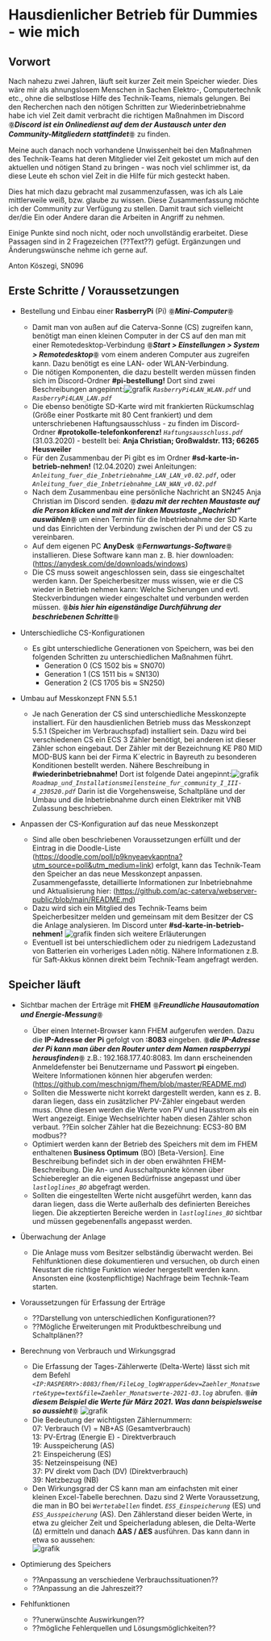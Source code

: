 # Hausdienlicher Betrieb für Dummies - wie mich

## Vorwort

Nach nahezu zwei Jahren, läuft seit kurzer Zeit mein Speicher wieder. Dies wäre mir als ahnungslosem Menschen in Sachen Elektro-, Computertechnik etc., ohne die selbstlose Hilfe des Technik-Teams, niemals gelungen.
Bei den Recherchen nach den nötigen Schritten zur Wiederinbetriebnahme habe ich viel Zeit damit verbracht die richtigen Maßnahmen im Discord ꙮ***Discord ist ein Onlinedienst auf dem der Austausch unter den Community-Mitgliedern stattfindet***ꙮ zu finden. 

Meine auch danach noch vorhandene Unwissenheit bei den Maßnahmen des Technik-Teams hat deren Mitglieder viel Zeit gekostet um mich auf den aktuellen und nötigen Stand zu bringen - was noch viel schlimmer ist, da diese Leute eh schon viel Zeit in die Hilfe für mich gesteckt haben.

Dies hat mich dazu gebracht mal zusammenzufassen, was ich als Laie mittlerweile weiß, bzw. glaube zu wissen. Diese Zusammenfassung möchte ich der Community zur Verfügung zu stellen. Damit traut sich vielleicht der/die Ein oder Andere daran die Arbeiten in Angriff zu nehmen. 

Einige Punkte sind noch nicht, oder noch unvollständig erarbeitet. Diese Passagen sind in 2 Fragezeichen (??Text??) gefügt. Ergänzungen und Änderungswünsche nehme ich gerne auf.

Anton Köszegi, SN096

## Erste Schritte / Voraussetzungen
-	Bestellung und Einbau einer **RasberryPi** (Pi) ꙮ***Mini-Computer***ꙮ 
    - Damit man von außen auf die Caterva-Sonne (CS)  zugreifen kann, benötigt man einen kleinen Computer in der CS auf den man mit einer Remotedesktop-Verbindung ꙮ***Start > Einstellungen > System > Remotedesktop***ꙮ vom einem anderen Computer aus zugreifen kann. Dazu benötigt es eine LAN- oder WLAN-Verbindung.
    - Die nötigen Komponenten, die dazu bestellt werden müssen finden sich im Discord-Ordner **#pi-bestellung!** Dort sind zwei Beschreibungen angepinnt:![grafik](https://user-images.githubusercontent.com/82029620/113884540-56752e80-97bf-11eb-8fdc-66308bdfced7.png)
  *`RasberryPi4LAN_WLAN.pdf`* und *`RasberryPi4LAN_LAN.pdf`* 
    - Die ebenso benötigte SD-Karte wird mit frankierten Rückumschlag (Größe einer Postkarte mit 80 Cent frankiert) und dem unterschriebenen Haftungsausschluss - zu finden im Discord-Ordner **#protokolle-telefonkonferenz!** *`Haftungsausschluss.pdf`* (31.03.2020) - bestellt bei: **Anja Christian; Großwaldstr. 113; 66265 Heusweiler**
    - Für den Zusammenbau der Pi gibt es im Ordner **#sd-karte-in-betrieb-nehmen!** (12.04.2020) zwei Anleitungen:  
*`Anleitung_fuer_die_Inbetriebnahme_LAN_LAN_v0.02.pdf`*, oder
*`Anleitung_fuer_die_Inbetriebnahme_LAN_WAN_v0.02.pdf`*
    - Nach dem Zusammenbau eine persönliche Nachricht an SN245 Anja Christian im Discord senden. ꙮ***dazu mit der rechten Maustaste auf die Person klicken und mit der linken Maustaste „Nachricht“ auswählen***ꙮ um einen Termin für die Inbetriebnahme der SD Karte und das Einrichten der Verbindung zwischen der Pi und der CS  zu vereinbaren.
    - Auf dem eigenen PC **AnyDesk** ꙮ***Fernwartungs-Software***ꙮ installieren. Diese Software kann man z. B. hier downloaden: (https://anydesk.com/de/downloads/windows) 
    - Die CS muss soweit angeschlossen sein, dass sie eingeschaltet werden kann.
Der Speicherbesitzer muss wissen, wie er die CS wieder in Betrieb nehmen kann: Welche Sicherungen und evtl. Steckverbindungen wieder eingeschaltet und verbunden werden müssen. ꙮ***bis hier hin eigenständige Durchführung der beschriebenen Schritte***ꙮ 

-	Unterschiedliche CS-Konfigurationen
    - Es gibt unterschiedliche Generationen von Speichern, was bei den folgenden Schritten zu unterschiedlichen Maßnahmen führt.
        - Generation 0 (CS 1502 bis ≈ SN070)
        - Generation 1 (CS 1511 bis ≈ SN130)
        - Generation 2 (CS 1705 bis ≈ SN250)

-   Umbau auf Messkonzept FNN 5.5.1
    - Je nach Generation der CS sind unterschiedliche Messkonzepte installiert. Für den hausdienlichen Betrieb muss das Messkonzept 5.5.1 (Speicher im Verbrauchspfad) installiert sein. Dazu wird bei verschiedenen CS ein ECS 3 Zähler benötigt, bei anderen ist dieser Zähler schon eingebaut.  Der Zähler mit der Bezeichnung KE P80 MID MOD-BUS kann bei der Firma K´electric in Bayreuth zu besonderen Konditionen bestellt werden. Nähere Beschreibung in **#wiederinbetriebnahme!**  Dort ist folgende Datei angepinnt:![grafik](https://user-images.githubusercontent.com/82029620/113884540-56752e80-97bf-11eb-8fdc-66308bdfced7.png)   *`Roadmap_und_Installationsmeilensteine_fur_community_I_III-4_230520.pdf`*
Darin ist die Vorgehensweise, Schaltpläne und der Umbau und die Inbetriebnahme durch einen Elektriker mit VNB Zulassung beschrieben.

-	Anpassen der CS-Konfiguration auf das neue Messkonzept
    - Sind alle oben beschriebenen Voraussetzungen erfüllt und der Eintrag in die Doodle-Liste (https://doodle.com/poll/p9knyeaevkapntna?utm_source=poll&utm_medium=link)   erfolgt, kann das Technik-Team den Speicher an das neue Messkonzept anpassen. Zusammengefasste, detaillierte Informationen zur Inbetriebnahme und Aktualisierung hier: (https://github.com/ac-caterva/webserver-public/blob/main/README.md)
    - Dazu wird sich ein Mitglied des Technik-Teams beim Speicherbesitzer melden und gemeinsam mit dem Besitzer der CS die Anlage analysieren. Im Discord unter **#sd-karte-in-betrieb-nehmen!** ![grafik](https://user-images.githubusercontent.com/82029620/113884540-56752e80-97bf-11eb-8fdc-66308bdfced7.png) finden sich weitere Erläuterungen
    - Eventuell ist bei unterschiedlichem oder zu niedrigem Ladezustand von Batterien ein vorheriges Laden nötig. Nähere Informationen z.B. für Saft-Akkus können direkt beim Technik-Team angefragt werden.
 
## Speicher läuft
-   Sichtbar machen der Erträge mit **FHEM** ꙮ***Freundliche Hausautomation und Energie-Messung***ꙮ
    - Über einen Internet-Browser kann FHEM aufgerufen werden. Dazu die **IP-Adresse der Pi** gefolgt von **:8083** eingeben. ꙮ***die IP-Adresse der Pi kann man über den Router unter dem Namen raspberrypi herausfinden***ꙮ z.B.: 192.168.177.40:8083. Im dann erscheinenden Anmeldefenster bei Benutzername und Passwort **pi** eingeben. Weitere Informationen können hier abgerufen werden: (https://github.com/meschnigm/fhem/blob/master/README.md)
    - Sollten die Messwerte nicht korrekt dargestellt werden, kann es z. B. daran liegen, dass ein zusätzlicher PV-Zähler eingebaut werden muss. Ohne diesen werden die Werte von PV und Hausstrom als ein Wert angezeigt. Einige Wechselrichter haben diesen Zähler schon verbaut. ??Ein solcher Zähler hat die Bezeichnung: ECS3-80 BM modbus??
    - Optimiert werden kann der Betrieb des Speichers mit dem im FHEM enthaltenen **Business Optimum** (BO) [Beta-Version]. Eine Beschreibung befindet sich in der oben erwähnten FHEM-Beschreibung. Die An- und Ausschaltpunkte können über Schieberegler an die eigenen Bedürfnisse angepasst und über *`lastloglines_BO`* abgefragt werden.
    - Sollten die eingestellten Werte nicht ausgeführt werden, kann das daran liegen, dass die Werte außerhalb des definierten Bereiches liegen. Die akzeptierten Bereiche werden in *`lastloglines_BO`* sichtbar und müssen gegebenenfalls angepasst werden.
 
-   Überwachung der Anlage
    - Die Anlage muss vom Besitzer selbständig überwacht werden. Bei Fehlfunktionen diese dokumentieren und versuchen, ob durch einen Neustart die richtige Funktion wieder hergestellt werden kann. Ansonsten eine (kostenpflichtige) Nachfrage beim Technik-Team starten.

-   Voraussetzungen für Erfassung der Erträge
    - ??Darstellung von unterschiedlichen Konfigurationen??
    - ??Mögliche Erweiterungen mit Produktbeschreibung und Schaltplänen??

-   Berechnung von Verbrauch und Wirkungsgrad
    - Die Erfassung der Tages-Zählerwerte (Delta-Werte) lässt sich mit dem Befehl 
*`<IP:RASPERRY>:8083/fhem/FileLog_logWrapper&dev=Zaehler_Monatswerte&type=text&file=Zaehler_Monatswerte-2021-03.log`*                                           abrufen. ꙮ***in diesem Beispiel die Werte für März 2021. Was dann beispielsweise so aussieht***ꙮ  ![grafik](https://user-images.githubusercontent.com/82029620/113899400-11f08f80-97cd-11eb-9db0-91586d4e406d.png)
    - Die Bedeutung der wichtigsten Zählernummern:</br>
        07: Verbrauch (V) = NB+AS (Gesamtverbrauch)</br>
        13: PV-Ertrag (Energie E) - Direktverbrauch</br>
        19: Ausspeicherung (AS)</br>
        21: Einspeicherung (ES)</br>
        35: Netzeinspeisung (NE)</br>
        37: PV direkt vom Dach (DV) (Direktverbrauch)</br>
        39: Netzbezug (NB)</br>
     - Den Wirkungsgrad der CS kann man am einfachsten mit einer kleinen Excel-Tabelle berechnen. Dazu sind 2 Werte Voraussetzung, die man in BO bei *`Wertetabellen`* findet. *`ESS_Einspeicherung`* (ES) und *`ESS_Ausspeicherung`* (AS). Den Zählerstand dieser beiden Werte, in etwa zu gleicher Zeit und Speicherladung ablesen, die Delta-Werte (∆) ermitteln und danach **∆AS / ∆ES** ausführen. Das kann dann in etwa so aussehen:</br> 
![grafik](https://user-images.githubusercontent.com/82029620/113901252-f7b7b100-97ce-11eb-8709-6defb4b19e48.png)

-   Optimierung des Speichers
    - ??Anpassung an verschiedene Verbrauchssituationen??
    - ??Anpassung an die Jahreszeit??

-   Fehlfunktionen
    - ??unerwünschte Auswirkungen??
    - ??mögliche Fehlerquellen und Lösungsmöglichkeiten??
